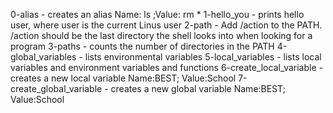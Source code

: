 0-alias - creates an alias Name: ls ;Value: rm *
1-hello_you - prints hello user, where user is the current Linus user
2-path - Add /action to the PATH. /action should be the last directory the shell looks into when looking for a program
3-paths - counts the number of directories in the PATH
4-global_variables - lists environmental variables
5-local_variables - lists local variables and environment variables and functions
6-create_local_variable - creates a new local variable Name:BEST; Value:School
7-create_global_variable - creates a new global variable Name:BEST; Value:School
